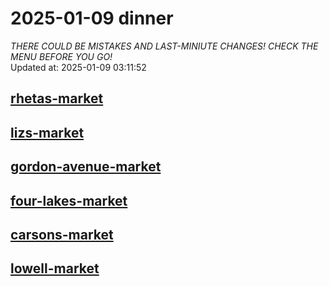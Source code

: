 # 2025-01-09 dinner  
*THERE COULD BE MISTAKES AND LAST-MINIUTE CHANGES! CHECK THE MENU BEFORE YOU GO!*  
Updated at: 2025-01-09 03:11:52  
## [rhetas-market](https://wisc-housingdining.nutrislice.com/menu/rhetas-market/dinner/2025-01-09)  
## [lizs-market](https://wisc-housingdining.nutrislice.com/menu/lizs-market/dinner/2025-01-09)  
## [gordon-avenue-market](https://wisc-housingdining.nutrislice.com/menu/gordon-avenue-market/dinner/2025-01-09)  
## [four-lakes-market](https://wisc-housingdining.nutrislice.com/menu/four-lakes-market/dinner/2025-01-09)  
## [carsons-market](https://wisc-housingdining.nutrislice.com/menu/carsons-market/dinner/2025-01-09)  
## [lowell-market](https://wisc-housingdining.nutrislice.com/menu/lowell-market/dinner/2025-01-09)  
  
